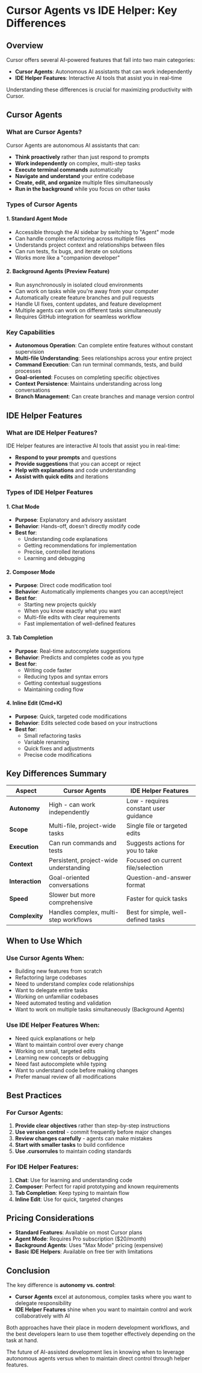 # Cursor Agents vs IDE Helper: Key Differences

## Overview

Cursor offers several AI-powered features that fall into two main categories:
- **Cursor Agents**: Autonomous AI assistants that can work independently
- **IDE Helper Features**: Interactive AI tools that assist you in real-time

Understanding these differences is crucial for maximizing productivity with Cursor.

## Cursor Agents

### What are Cursor Agents?

Cursor Agents are autonomous AI assistants that can:
- **Think proactively** rather than just respond to prompts
- **Work independently** on complex, multi-step tasks
- **Execute terminal commands** automatically
- **Navigate and understand** your entire codebase
- **Create, edit, and organize** multiple files simultaneously
- **Run in the background** while you focus on other tasks

### Types of Cursor Agents

#### 1. **Standard Agent Mode**
- Accessible through the AI sidebar by switching to "Agent" mode
- Can handle complex refactoring across multiple files
- Understands project context and relationships between files
- Can run tests, fix bugs, and iterate on solutions
- Works more like a "companion developer"

#### 2. **Background Agents** (Preview Feature)
- Run asynchronously in isolated cloud environments
- Can work on tasks while you're away from your computer
- Automatically create feature branches and pull requests
- Handle UI fixes, content updates, and feature development
- Multiple agents can work on different tasks simultaneously
- Requires GitHub integration for seamless workflow

### Key Capabilities

- **Autonomous Operation**: Can complete entire features without constant supervision
- **Multi-file Understanding**: Sees relationships across your entire project
- **Command Execution**: Can run terminal commands, tests, and build processes
- **Goal-oriented**: Focuses on completing specific objectives
- **Context Persistence**: Maintains understanding across long conversations
- **Branch Management**: Can create branches and manage version control

## IDE Helper Features

### What are IDE Helper Features?

IDE Helper features are interactive AI tools that assist you in real-time:
- **Respond to your prompts** and questions
- **Provide suggestions** that you can accept or reject
- **Help with explanations** and code understanding
- **Assist with quick edits** and iterations

### Types of IDE Helper Features

#### 1. **Chat Mode**
- **Purpose**: Explanatory and advisory assistant
- **Behavior**: Hands-off, doesn't directly modify code
- **Best for**:
  - Understanding code explanations
  - Getting recommendations for implementation
  - Precise, controlled iterations
  - Learning and debugging

#### 2. **Composer Mode**
- **Purpose**: Direct code modification tool
- **Behavior**: Automatically implements changes you can accept/reject
- **Best for**:
  - Starting new projects quickly
  - When you know exactly what you want
  - Multi-file edits with clear requirements
  - Fast implementation of well-defined features

#### 3. **Tab Completion**
- **Purpose**: Real-time autocomplete suggestions
- **Behavior**: Predicts and completes code as you type
- **Best for**:
  - Writing code faster
  - Reducing typos and syntax errors
  - Getting contextual suggestions
  - Maintaining coding flow

#### 4. **Inline Edit (Cmd+K)**
- **Purpose**: Quick, targeted code modifications
- **Behavior**: Edits selected code based on your instructions
- **Best for**:
  - Small refactoring tasks
  - Variable renaming
  - Quick fixes and adjustments
  - Precise code modifications

## Key Differences Summary

| Aspect | Cursor Agents | IDE Helper Features |
|--------|---------------|-------------------|
| **Autonomy** | High - can work independently | Low - requires constant user guidance |
| **Scope** | Multi-file, project-wide tasks | Single file or targeted edits |
| **Execution** | Can run commands and tests | Suggests actions for you to take |
| **Context** | Persistent, project-wide understanding | Focused on current file/selection |
| **Interaction** | Goal-oriented conversations | Question-and-answer format |
| **Speed** | Slower but more comprehensive | Faster for quick tasks |
| **Complexity** | Handles complex, multi-step workflows | Best for simple, well-defined tasks |

## When to Use Which

### Use Cursor Agents When:
- Building new features from scratch
- Refactoring large codebases
- Need to understand complex code relationships
- Want to delegate entire tasks
- Working on unfamiliar codebases
- Need automated testing and validation
- Want to work on multiple tasks simultaneously (Background Agents)

### Use IDE Helper Features When:
- Need quick explanations or help
- Want to maintain control over every change
- Working on small, targeted edits
- Learning new concepts or debugging
- Need fast autocomplete while typing
- Want to understand code before making changes
- Prefer manual review of all modifications

## Best Practices

### For Cursor Agents:
1. **Provide clear objectives** rather than step-by-step instructions
2. **Use version control** - commit frequently before major changes
3. **Review changes carefully** - agents can make mistakes
4. **Start with smaller tasks** to build confidence
5. **Use .cursorrules** to maintain coding standards

### For IDE Helper Features:
1. **Chat**: Use for learning and understanding code
2. **Composer**: Perfect for rapid prototyping and known requirements
3. **Tab Completion**: Keep typing to maintain flow
4. **Inline Edit**: Use for quick, targeted changes

## Pricing Considerations

- **Standard Features**: Available on most Cursor plans
- **Agent Mode**: Requires Pro subscription ($20/month)
- **Background Agents**: Uses "Max Mode" pricing (expensive)
- **Basic IDE Helpers**: Available on free tier with limitations

## Conclusion

The key difference is **autonomy vs. control**:

- **Cursor Agents** excel at autonomous, complex tasks where you want to delegate responsibility
- **IDE Helper Features** shine when you want to maintain control and work collaboratively with AI

Both approaches have their place in modern development workflows, and the best developers learn to use them together effectively depending on the task at hand.

The future of AI-assisted development lies in knowing when to leverage autonomous agents versus when to maintain direct control through helper features.